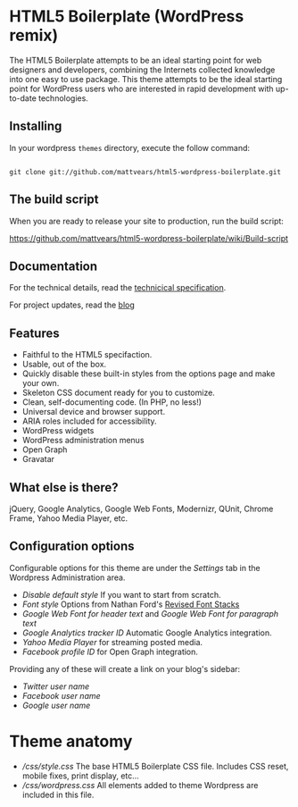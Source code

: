 #  HTML5 Boilerplate (WordPress remix)

The HTML5 Boilerplate attempts to be an ideal starting point for web designers and developers, combining the Internets collected knowledge into one easy to use package. This theme attempts to be the ideal starting point for WordPress users who are interested in rapid development with up-to-date technologies.

## Installing
In your wordpress <code>themes</code> directory, execute the follow command:

<code>
git clone git://github.com/mattvears/html5-wordpress-boilerplate.git
</code>

## The build script

When you are ready to release your site to production, run the build script: 

https://github.com/mattvears/html5-wordpress-boilerplate/wiki/Build-script

## Documentation

For the technical details, read the <a href="https://github.com/mattvears/html5-wordpress-boilerplate/wiki/Technical-Specification">technicical specification</a>.

For project updates, read the <a href="http://vears.net/boilerplate/">blog</a>

## Features

* Faithful to the HTML5 specifaction.
* Usable, out of the box.
* Quickly disable these built-in styles from the options page and make your own.
* Skeleton CSS document ready for you to customize.
* Clean, self-documenting code. (In PHP, no less!)
* Universal device and browser support. 
* ARIA roles included for accessibility.
* WordPress widgets
* WordPress administration menus
* Open Graph
* Gravatar 

## What else is there?

jQuery, Google Analytics, Google Web Fonts, Modernizr, QUnit, Chrome Frame, Yahoo Media Player, etc.

## Configuration options

Configurable options for this theme are under the *Settings* tab in the Wordpress Administration area.

* _Disable default style_ If you want to start from scratch.
* _Font style_ Options from Nathan Ford's [Revised Font Stacks](http://www.awayback.com/revised-font-stack/)  
* _Google Web Font for header text_ and _Google Web Font for paragraph text_
* _Google Analytics tracker ID_ Automatic Google Analytics integration.
* _Yahoo Media Player_ for streaming posted media.
* _Facebook profile ID_ for Open Graph integration.


Providing any of these will create a link on your blog's sidebar:

* _Twitter user name_
* _Facebook user name_
* _Google user name_    

# Theme anatomy
* */css/style.css* The base HTML5 Boilerplate CSS file. Includes CSS reset, mobile fixes, print display, etc...
* */css/wordpress.css* All elements added to theme Wordpress are included in this file.

